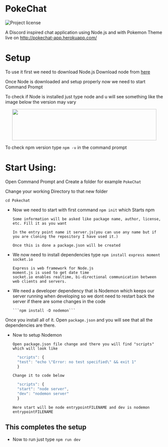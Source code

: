 # PokeChat
![Project license](https://img.shields.io/apm/l/vim-mode?style=plastic)

A Discord inspired chat application using Node.js and with Pokemon Theme live on http://pokechat-app.herokuapp.com/

# Setup

To use it first we need to download Node.js
Download node from [here](https://nodejs.org/en/download/)

Once Node is downloaded and setup properly now we need to start Command Prompt

To check if Node is installed just type node and u will see something like the image below the version may vary

<p align="center">
  <img width="460" height="100" src="https://user-images.githubusercontent.com/42001739/83345057-48978700-a32c-11ea-94ed-837646b56d9b.png">
</p>

To check npm version type ```npm -v``` in the command prompt 

# Start Using:
Open Command Prompt and Create a folder for example ```PokeChat```

Change your working Directory to that new folder

```cd Pokechat```

- Now we need to start with first command  ```npm init```   which  Starts npm

      Some information will be asked like package name, author, license, etc. Fill it as you want

      In the entry point name it server.js(you can use any name but if you are cloning the repository I have used it.)

      Once this is done a package.json will be created

- We now need to install dependencies type ```npm install express moment socket.io``` 
      
      Express is web framework for Node.js
      moment.js is used to get date time
      socket.io enables realtime, bi-directional communication between web clients and servers.

- We need a developer dependency that is Nodemon which keeps our server running when developing so we dont need to restart back the server if there are some changes in the code

      ```npm install -D nodemon```


Once you install all of it. Open ```package.json``` and you will see that all the dependencies are there.

- Now to setup Nodemon

      Open package.json file change and there you will find "scripts" which will look like
      
 
    ```Javascript
      "scripts": {
      "test": "echo \"Error: no test specified\" && exit 1"
      }
    ```
  
  
      Change it to code below
  
  
    ```JavaScript
      "scripts": {
      "start": "node server",
      "dev": "nodemon server"
      }
    ```
  
  
      Here start will be node entrypointFILENAME and dev is nodemon entrypointFILENAME
      
## This completes the setup

- Now to run just type ```npm run dev```

